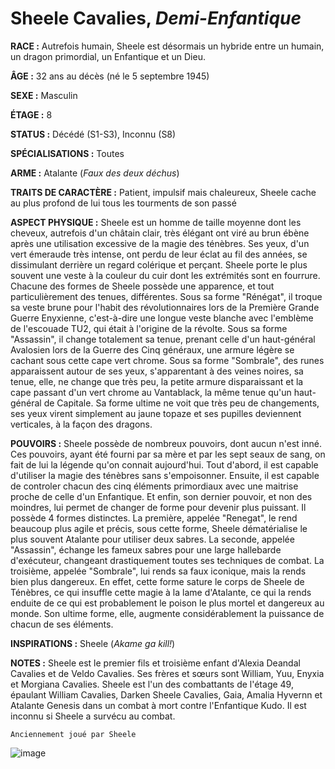 # Sheele Cavalies, *Demi-Enfantique*

**RACE :** Autrefois humain, Sheele est désormais un hybride entre un humain, un dragon primordial, un Enfantique et un Dieu.

**ÂGE :** 32 ans au décès (né le 5 septembre 1945)

**SEXE :** Masculin

**ÉTAGE :** 8

**STATUS :** Décédé (S1-S3), Inconnu (S8)

**SPÉCIALISATIONS :** Toutes

**ARME :** Atalante (*Faux des deux déchus*)

**TRAITS DE CARACTÈRE :** Patient,  impulsif mais chaleureux, Sheele cache au plus profond de lui tous les tourments de son passé

**ASPECT PHYSIQUE :** Sheele est un homme de taille moyenne dont les cheveux, autrefois d'un châtain clair, très élégant ont viré au brun ébène  après une utilisation excessive de la magie des ténèbres. Ses yeux, d'un vert émeraude très intense, ont perdu de leur éclat au fil des années, se dissimulant derrière un regard colérique et perçant. Sheele porte le plus souvent une veste à la couleur du cuir dont les extrémités sont en fourrure. Chacune des formes de Sheele possède une apparence, et tout particulièrement des tenues, différentes. Sous sa forme "Rénégat", il troque sa veste brune pour l'habit des révolutionnaires lors de la Première Grande Guerre Enyxienne, c'est-à-dire une longue veste blanche avec l'emblème de l'escouade TU2, qui était à l'origine de la révolte. Sous sa forme "Assassin", il change totalement sa tenue, prenant celle d'un haut-général Avalosien lors de la Guerre des Cinq généraux, une armure légère se cachant sous cette cape vert chrome. Sous sa forme "Sombrale", des runes apparaissent autour de ses yeux, s'apparentant à des veines noires, sa tenue, elle, ne change que très peu, la petite armure disparaissant et la cape passant d'un vert chrome au Vantablack, la même tenue qu'un haut-général de Capitale. Sa forme ultime ne voit que très peu de changements, ses yeux virent simplement au jaune topaze et ses pupilles deviennent verticales, à la façon des dragons.

**POUVOIRS :** Sheele possède de nombreux pouvoirs, dont aucun n'est inné. Ces pouvoirs, ayant été fourni par sa mère et par les sept seaux de sang, on fait de lui la légende qu'on connait aujourd'hui. Tout d'abord, il est capable d'utiliser la magie des ténèbres sans s'empoisonner. Ensuite, il est capable de controler chacun des cinq éléments primordiaux avec une maitrise proche de celle d'un Enfantique. Et enfin, son dernier pouvoir, et non des moindres, lui permet de changer de forme pour devenir plus puissant. Il possède 4 formes distinctes. La première, appelée "Renegat", le rend beaucoup plus agile et précis, sous cette forme, Sheele dématérialise le plus souvent Atalante pour utiliser deux sabres. La seconde, appelée "Assassin", échange les fameux sabres pour une large hallebarde d'exécuteur, changeant drastiquement toutes ses techniques de combat. La troisième, appelée "Sombrale", lui rends sa faux iconique, mais la rends bien plus dangereux. En effet, cette forme sature le corps de Sheele de Ténèbres, ce qui insuffle cette magie à la lame d'Atalante, ce qui la rends enduite de ce qui est probablement le poison le plus mortel et dangereux au monde. Son ultime forme, elle, augmente considérablement la puissance de chacun de ses éléments.

**INSPIRATIONS :** Sheele (*Akame ga kill!*)

**NOTES :**  Sheele est le premier fils et troisième enfant d'Alexia Deandal Cavalies et de Veldo Cavalies. Ses frères et sœurs sont William, Yuu, Enyxia et Morgiana Cavalies. Sheele est l'un des combattants de l'étage 49, épaulant William Cavalies, Darken Sheele Cavalies, Gaia, Amalia Hyvernn et Atalante Genesis dans un combat à mort contre l'Enfantique Kudo. Il est inconnu si Sheele a survécu au combat.

`Anciennement joué par Sheele`

![image](https://data.enyxia.fr/images/characters/sheele.png)
